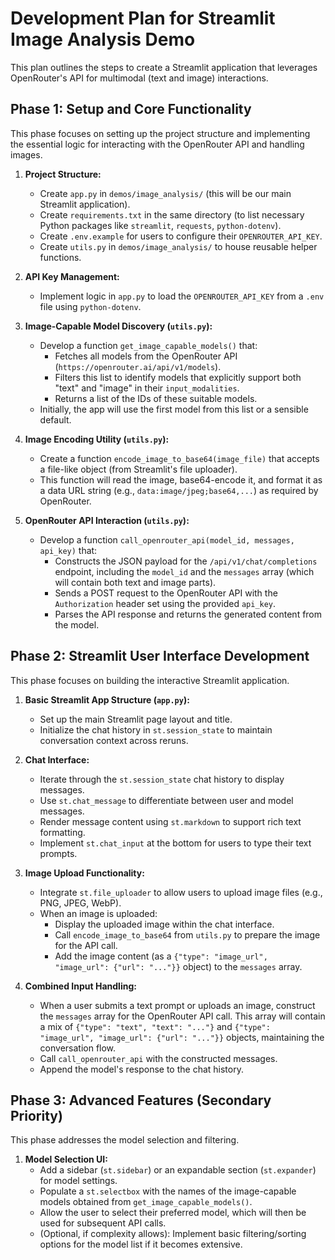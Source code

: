 # Development Plan for Streamlit Image Analysis Demo

This plan outlines the steps to create a Streamlit application that leverages OpenRouter's API for multimodal (text and image) interactions.

## Phase 1: Setup and Core Functionality

This phase focuses on setting up the project structure and implementing the essential logic for interacting with the OpenRouter API and handling images.

1.  **Project Structure:**

    - Create `app.py` in `demos/image_analysis/` (this will be our main Streamlit application).
    - Create `requirements.txt` in the same directory (to list necessary Python packages like `streamlit`, `requests`, `python-dotenv`).
    - Create `.env.example` for users to configure their `OPENROUTER_API_KEY`.
    - Create `utils.py` in `demos/image_analysis/` to house reusable helper functions.

2.  **API Key Management:**

    - Implement logic in `app.py` to load the `OPENROUTER_API_KEY` from a `.env` file using `python-dotenv`.

3.  **Image-Capable Model Discovery (`utils.py`):**

    - Develop a function `get_image_capable_models()` that:
      - Fetches all models from the OpenRouter API (`https://openrouter.ai/api/v1/models`).
      - Filters this list to identify models that explicitly support both "text" and "image" in their `input_modalities`.
      - Returns a list of the IDs of these suitable models.
    - Initially, the app will use the first model from this list or a sensible default.

4.  **Image Encoding Utility (`utils.py`):**

    - Create a function `encode_image_to_base64(image_file)` that accepts a file-like object (from Streamlit's file uploader).
    - This function will read the image, base64-encode it, and format it as a data URL string (e.g., `data:image/jpeg;base64,...`) as required by OpenRouter.

5.  **OpenRouter API Interaction (`utils.py`):**
    - Develop a function `call_openrouter_api(model_id, messages, api_key)` that:
      - Constructs the JSON payload for the `/api/v1/chat/completions` endpoint, including the `model_id` and the `messages` array (which will contain both text and image parts).
      - Sends a POST request to the OpenRouter API with the `Authorization` header set using the provided `api_key`.
      - Parses the API response and returns the generated content from the model.

## Phase 2: Streamlit User Interface Development

This phase focuses on building the interactive Streamlit application.

1.  **Basic Streamlit App Structure (`app.py`):**

    - Set up the main Streamlit page layout and title.
    - Initialize the chat history in `st.session_state` to maintain conversation context across reruns.

2.  **Chat Interface:**

    - Iterate through the `st.session_state` chat history to display messages.
    - Use `st.chat_message` to differentiate between user and model messages.
    - Render message content using `st.markdown` to support rich text formatting.
    - Implement `st.chat_input` at the bottom for users to type their text prompts.

3.  **Image Upload Functionality:**

    - Integrate `st.file_uploader` to allow users to upload image files (e.g., PNG, JPEG, WebP).
    - When an image is uploaded:
      - Display the uploaded image within the chat interface.
      - Call `encode_image_to_base64` from `utils.py` to prepare the image for the API call.
      - Add the image content (as a `{"type": "image_url", "image_url": {"url": "..."}}` object) to the `messages` array.

4.  **Combined Input Handling:**
    - When a user submits a text prompt or uploads an image, construct the `messages` array for the OpenRouter API call. This array will contain a mix of `{"type": "text", "text": "..."}` and `{"type": "image_url", "image_url": {"url": "..."}}` objects, maintaining the conversation flow.
    - Call `call_openrouter_api` with the constructed messages.
    - Append the model's response to the chat history.

## Phase 3: Advanced Features (Secondary Priority)

This phase addresses the model selection and filtering.

1.  **Model Selection UI:**
    - Add a sidebar (`st.sidebar`) or an expandable section (`st.expander`) for model settings.
    - Populate a `st.selectbox` with the names of the image-capable models obtained from `get_image_capable_models()`.
    - Allow the user to select their preferred model, which will then be used for subsequent API calls.
    - (Optional, if complexity allows): Implement basic filtering/sorting options for the model list if it becomes extensive.
